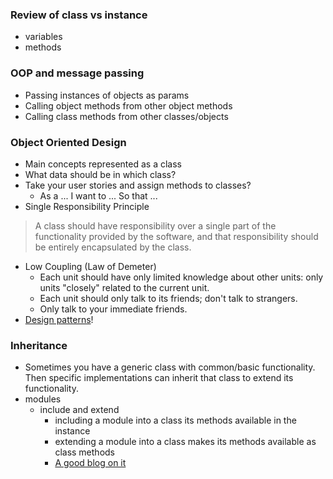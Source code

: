 ### Review of class vs instance
- variables
- methods

### OOP and message passing
- Passing instances of objects as params
- Calling object methods from other object methods
- Calling class methods from other classes/objects

### Object Oriented Design
- Main concepts represented as a class
- What data should be in which class?
- Take your user stories and assign methods to classes?
  - As a ... I want to ... So that ...
- Single Responsibility Principle
>  A class should have responsibility over a single part of the functionality provided by the software, and that responsibility should be entirely encapsulated by the class.

- Low Coupling (Law of Demeter)
  - Each unit should have only limited knowledge about other units: only units "closely" related to the current unit.
  - Each unit should only talk to its friends; don't talk to strangers.
  - Only talk to your immediate friends.
- [Design patterns](https://github.com/nslocum/design-patterns-in-ruby)!

### Inheritance
- Sometimes you have a generic class with common/basic functionality. Then specific implementations can inherit that class to extend its functionality.
- modules
  - include and extend
    - including a module into a class its methods available in the instance
    - extending a module into a class makes its methods available as class methods
    - [A good blog on it]( http://www.railstips.org/blog/archives/2009/05/15/include-vs-extend-in-ruby/)
